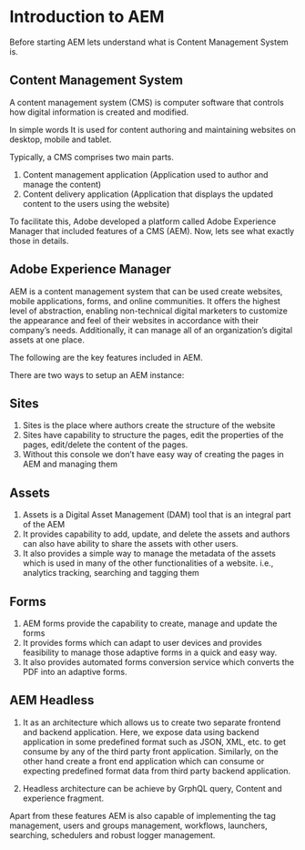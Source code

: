 # Introduction to AEM

Before starting AEM lets understand what is Content Management System is.

## Content Management System
A content management system (CMS) is computer software that controls how digital information is created and modified.

In simple words It is used for content authoring and maintaining websites on desktop, mobile and tablet.

Typically, a CMS comprises two main parts.
1. Content management application (Application used to author and manage the content)
2. Content delivery application (Application that displays the updated content to the users using the website)


To facilitate this, Adobe developed a platform called Adobe Experience Manager that included features of a CMS (AEM).
Now, lets see what exactly those in details.


## Adobe Experience Manager
AEM is a content management system that can be used create websites, mobile applications, forms, and online communities. It offers the highest level of abstraction, enabling non-technical digital marketers to customize the appearance and feel of their websites in accordance with their company’s needs. Additionally, it can manage all of an organization’s digital assets at one place.

The following are the key features included in AEM.

There are two ways to setup an AEM instance:

## Sites
1. Sites is the place where authors create the structure of the website
2. Sites have capability to structure the pages, edit the properties of the pages, edit/delete the content of the pages.
3. Without this console we don’t have easy way of creating the pages in AEM and managing them

## Assets
1. Assets is a Digital Asset Management (DAM) tool that is an integral part of the AEM
2. It provides capability to add, update, and delete the assets and authors can also have ability to share the assets with other users.
3. It also provides a simple way to manage the metadata of the assets which is used in many of the other functionalities of a website. i.e., analytics tracking, searching and tagging them

## Forms
1. AEM forms provide the capability to create, manage and update the forms
2. It provides forms which can adapt to user devices and provides feasibility to manage those adaptive forms in a quick and easy way.
3. It also provides automated forms conversion service which converts the PDF into an adaptive forms.

## AEM Headless
1. It as an architecture which allows us to create two separate frontend and backend application. Here, we expose data using backend application in some predefined format such as JSON, XML, etc. to get consume by any of the third party front application. Similarly, on the other hand create a front end application which can consume or expecting predefined format data from third party backend application.

2. Headless architecture can be achieve by GrphQL query, Content and experience fragment.


Apart from these features AEM is also capable of implementing the tag management, users and groups management, workflows, launchers, searching, schedulers and robust logger management.